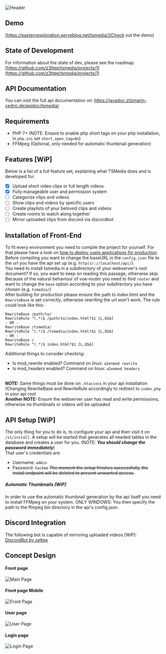 ![Header](/concepts/github_header.png)

## Demo
[https://easternexploration.serveblog.net/tsmedia/](Check out the demo)

## State of Development
For information about the state of dev, please see the roadmap: [https://github.com/z3ttee/tsmedia/projects/1](https://github.com/z3ttee/tsmedia/projects/1)

## API Documentation
You can visit the full api documentation on: https://javadoc.zitzmann-cedric.de/apidoc/tsmedia/

## Requirements
* PHP 7+ (NOTE: Ensure to enable php short tags on your php installation, in `php.ini` set `short_open_tag=On`)
* FFMpeg (Optional, only needed for automatic thumbnail generation)

## Features [WiP]
Below is a list of a full feature set, explaining what TSMedia does and is developed for:
- [x] Upload short video clips or full length videos
- [x] Fully manageable user and permission system
- [ ] Categorize clips and videos
- [ ] Show clips and videos by specific users
- [ ] Create playlists of your beloved clips and videos
- [ ] Create rooms to watch along together
- [ ] Mirror uploaded clips from discord via discordbot

## Installation of Front-End
To fit every environment you need to compile the project for yourself. For that please have a look on [how to deploy vuejs applications for production](https://vuejs.org/v2/guide/deployment.html). Before compiling you want to change the baseURL in the `config.json` file to the url you have the api set up (e.g. `http(s)://localhost/api/`).
<br>
You need to install tsmedia in a subdirectory of your webserver's root document? If so, you want to keep on reading this passage, otherwise skip.
<br>
Because of the natural behaviour of vue-router you need to find `router` and want to change the `base` option according to your subdirectory you have chosen (e.g. `tsmedia/`)
<br>
After building for production please ensure the path to index.html and the `RewriteBase` is set correctly, otherwise rewriting the url won't work. The rule could look like this:
```
RewriteBase /path/to/
RewriteRule ^(.*)$ /path/to/index.html?$1 [L,QSA]
- OR -
RewriteBase /tsmedia/
RewriteRule ^(.*)$ /tsmedia/index.html?$1 [L,QSA]
- OR -
RewriteBase /
RewriteRule ^(.*)$ index.html?$1 [L,QSA]
```
Additional things to consider checking:

* Is mod_rewrite enabled? Command on linux: `a2enmod rewrite`
* Is mod_headers enabled? Command on linux: `a2enmod headers`

<br>**NOTE:** Same things must be done on `.htaccess` in your api installation (Changing RewriteBase and RewriteRule accordingly to redirect to `index.php` in your api root
<br>**Another NOTE:** Ensure the webserver user has read and write permissions, otherwise no thumbnails or videos will be uploaded

## API Setup [WiP]
The only thing for you to do is, to configure your api and then visit it on ``/v1/install``. A setup will be started that generates all needed tables in the database and creates a user for you. (NOTE: **_You should change the password immediately_**)
<br>
That user's credentials are:
* Username: ``admin``
* Password: ``hackme``
~~The moment the setup finishes successfully, the install endpoint will be deleted to prevent unwanted access.~~<br>

##### Automatic Thumbnails [WiP]
In order to use the automatic thumbnail generation by the api itself you need to install FFMpeg on your system.
ONLY WINDOWS: You then specify the path to the ffmpeg bin directory in the api's config.json.

## Discord Integration
The following bot is capable of mirroring uploaded videos [WiP]:<br>
 [DiscordBot by zettee](https://github.com/z3ttee/discordbotkt)

## Concept Design
#### Front page
![Main Page](/concepts/main_page.png)
#### Front page Mobile
![Front Page](/concepts/main_page_mobile.png)
#### User page
![User Page](/concepts/user_page.png)
#### Login page
![Login Page](/concepts/login_page.png)
